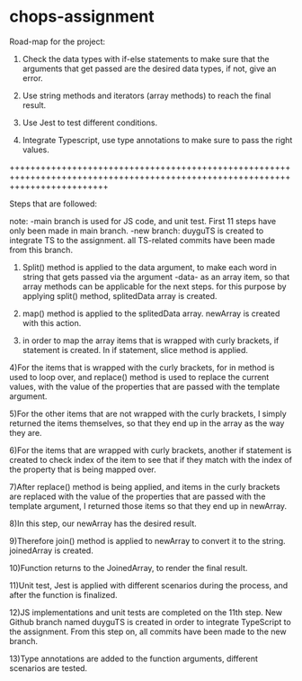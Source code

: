 # chops-assignment

Road-map for the project:

1) Check the data types with if-else statements to make sure that the arguments that get passed are the desired data types, if not, give an error.

2) Use string methods and iterators (array methods) to reach the final result.

3) Use Jest to test different conditions.

4) Integrate Typescript, use type annotations to make sure to pass the right values.

+++++++++++++++++++++++++++++++++++++++++++++++++++++++++++++++++++++++++++++++++++++++++++++++++++++++++++++++++++++++++++++++

Steps that are followed:

note: -main branch is used for JS code, and unit test. First 11 steps have only been made in main branch. -new branch: duyguTS is created to integrate TS to the assignment. all TS-related commits have been made from this branch.

1) Split() method is applied to the data argument, to make each word in string that gets passed via the argument -data- as an array item, so that array methods can be applicable for the next steps.
    for this purpose by applying split() method, splitedData array is created.

2) map() method is applied to the splitedData array. newArray is created with this action.

3) in order to map the array items that is wrapped with curly brackets, if statement is created. In if statement, slice method is applied.

4)For the items that is wrapped with the curly brackets, for in method is used to loop over, and replace() method is used to replace the current values, with the value of the properties that are passed with the template argument.

5)For the other items that are not wrapped with the curly brackets, I simply returned the items themselves, so that they end up in the array as the way they are.

6)For the items that are wrapped with curly brackets, another if statement is created to check index of the item to see that if they match with the index of the property that is being mapped over.

7)After replace() method is being applied, and items in the curly brackets are replaced with the value of the properties that are passed with the template argument, I returned those items so that they end up in newArray.

8)In this step, our newArray has the desired result.

9)Therefore join() method is applied to newArray to convert it to the string. joinedArray is created.

10)Function returns to the JoinedArray, to render the final result.

11)Unit test, Jest is applied with different scenarios during the process, and after the function is finalized.

12)JS implementations and unit tests are completed on the 11th step. New Github branch named duyguTS is created in order to integrate TypeScript to the assignment. From this step on, all commits have been made to the new branch.

13)Type annotations are added to the function arguments, different scenarios are tested.


 

